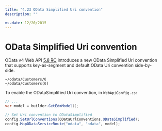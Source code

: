 ```yaml
---
title: "4.23 OData Simplified Uri convention"
description: ""

ms.date: 12/20/2015
---
```

# OData Simplified Uri convention

OData v4 Web API [5.8 RC](https://www.nuget.org/packages/Microsoft.AspNet.OData/5.8.0-rc) 
introduces a new OData Simplified Uri convention that supports key-as-segment and default OData Uri convention side-by-side.

```Text
~/odata/Customers/0
~/odata/Customers(0)
```

To enable the ODataSimplified Uri convention, in `WebApiConfig.cs`:
```C#
// ...
var model = builder.GetEdmModel();

// Set Uri convention to ODataSimplified
config.SetUrlConventions(ODataUrlConventions.ODataSimplified);
config.MapODataServiceRoute("odata", "odata", model);
```
